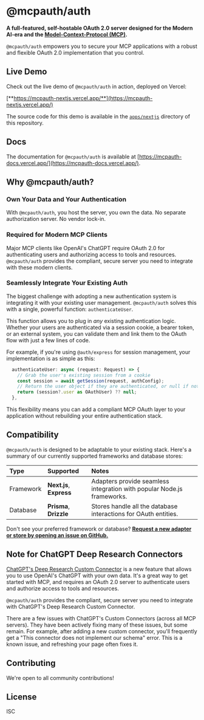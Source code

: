 # @mcpauth/auth

**A full-featured, self-hostable OAuth 2.0 server designed for the Modern AI-era and the [Model-Context-Protocol (MCP)](https://modelcontextprotocol.io/).**

`@mcpauth/auth` empowers you to secure your MCP applications with a robust and flexible OAuth 2.0 implementation that you control.

## Live Demo

Check out the live demo of `@mcpauth/auth` in action, deployed on Vercel:

[**https://mcpauth-nextjs.vercel.app/**](https://mcpauth-nextjs.vercel.app/)

The source code for this demo is available in the [`apps/nextjs`](./apps/nextjs) directory of this repository.

## Docs

The documentation for `@mcpauth/auth` is available at [https://mcpauth-docs.vercel.app/](https://mcpauth-docs.vercel.app/).

## Why @mcpauth/auth?

### Own Your Data and Your Authentication

With `@mcpauth/auth`, you host the server, you own the data. No separate authorization server. No vendor lock-in.

### Required for Modern MCP Clients

Major MCP clients like OpenAI's ChatGPT require OAuth 2.0 for authenticating users and authorizing access to tools and resources. `@mcpauth/auth` provides the compliant, secure server you need to integrate with these modern clients.

### Seamlessly Integrate Your Existing Auth

The biggest challenge with adopting a new authentication system is integrating it with your existing user management. `@mcpauth/auth` solves this with a single, powerful function: `authenticateUser`.

This function allows you to plug in _any_ existing authentication logic. Whether your users are authenticated via a session cookie, a bearer token, or an external system, you can validate them and link them to the OAuth flow with just a few lines of code.

For example, if you're using `@auth/express` for session management, your implementation is as simple as this:

```typescript
  authenticateUser: async (request: Request) => {
    // Grab the user's existing session from a cookie
    const session = await getSession(request, authConfig);
    // Return the user object if they are authenticated, or null if not
    return (session?.user as OAuthUser) ?? null;
  },
```

This flexibility means you can add a compliant MCP OAuth layer to your application without rebuilding your entire authentication stack.

## Compatibility

`@mcpauth/auth` is designed to be adaptable to your existing stack. Here's a summary of our currently supported frameworks and database stores:

| Type      | Supported                | Notes                                                                  |
| :-------- | :----------------------- | :--------------------------------------------------------------------- |
| Framework | **Next.js**, **Express** | Adapters provide seamless integration with popular Node.js frameworks. |
| Database  | **Prisma**, **Drizzle**  | Stores handle all the database interactions for OAuth entities.        |

Don't see your preferred framework or database? [**Request a new adapter or store by opening an issue on GitHub.**](https://github.com/mcpauth/mcpauth/issues/new?assignees=&labels=enhancement,adapter-request&template=feature_request.md&title=Feature%20Request:%20New%20Adapter/Store%20for%20[Framework/Database])

## Note for ChatGPT Deep Research Connectors

[ChatGPT's Deep Research Custom Connector](https://help.openai.com/en/articles/11487775-connectors-in-chatgpt) is a new feature that allows you to use OpenAI's ChatGPT with your own data. It's a great way to get started with MCP, and requires an OAuth 2.0 server to authenticate users and authorize access to tools and resources.

`@mcpauth/auth` provides the compliant, secure server you need to integrate with ChatGPT's Deep Research Custom Connector.

There are a few issues with ChatGPT's Custom Connectors (across all MCP servers). They have been actively fixing many of these issues, but some remain. For example, after adding a new custom connector, you'll frequently get a "This connector does not implement our schema" error. This is a known issue, and refreshing your page often fixes it.

## Contributing

We're open to all community contributions!

## License

ISC
